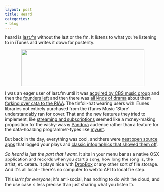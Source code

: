 ```yaml
---
layout: post
title: Heard
categories:
- blog
---
```


heard is [last.fm](http://last.fm/) without the last or the fm. It listens
to what you're listening to in iTunes and writes it down for posterity.

<center><img src='/graphics/lastfm.jpg' width='400' height='119' /></center>

I was an eager user of last.fm until it was [acquired by CBS music group](http://blog.last.fm/2007/05/30/lastfm-acquired-by-cbs)
and then the [founders left](http://blog.last.fm/2009/06/10/message-from-the-lastfm-founders-felix-rj-and-martin)
and then there was [all kinds of drama](http://techcrunch.com/2009/05/22/deny-this-lastfm/)
about them [forking over data to the RIAA](http://en.wikipedia.org/wiki/Last.fm#CBS_Acquisition_and_redesign_.282007.E2.80.932009.29).
The tinfoil-hat wearing users with iTunes libraries not entirely purchased
from the iTunes Music 'Store' understandably ran for cover.
That and the new features they tried to implement, like [streaming and subscriptions](http://en.wikipedia.org/wiki/Last.fm#Changes_to_streaming_and_access_on_other_platforms_.282009.E2.80.932011.29)
seemed like a money-making proposition for the wishy-washy [Pandora](http://www.pandora.com/)
audience rather than a feature for the data-hoarding programmer-types
like [myself](http://macwright.org/about/).

But back in the day, everything was cool, and there were
[neat open source apps](https://github.com/mxcl/Audioscrobbler.app) that
logged your plays and [classic infographics that showed them off](http://lastgraph3.aeracode.org/).

_So heard is just the part that I want._ It sits in your menu bar as a native
OSX application and records when you start a song, how long the song is,
the artist, et. cetera. It plays nice with [DropBox](http://www.dropbox.com/)
or any other sort of file storage. And it's all local - there's no computer
to web to API to local file step.

This _isn't for everyone_; it's anti-social, has nothing to do with the cloud,
and the use case is less precise than just sharing what you listen to.
